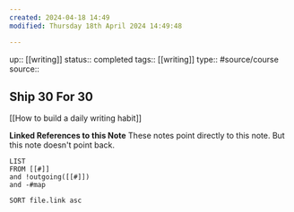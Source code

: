 ```yaml
---
created: 2024-04-18 14:49
modified: Thursday 18th April 2024 14:49:48

---
```

up::  [[writing]]
status:: completed
tags:: [[writing]]
type:: #source/course
source::

## Ship 30 For 30


[[How to build a daily writing habit]]

**Linked References to this Note**
These notes point directly to this note. But this note doesn't point back.
```dataview
LIST
FROM [[#]]
and !outgoing([[#]])
and -#map

SORT file.link asc
```
